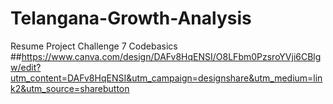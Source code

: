 # Telangana-Growth-Analysis
 Resume Project Challenge 7  Codebasics
##https://www.canva.com/design/DAFv8HqENSI/O8LFbm0PzsroYVji6CBlgw/edit?utm_content=DAFv8HqENSI&utm_campaign=designshare&utm_medium=link2&utm_source=sharebutton
